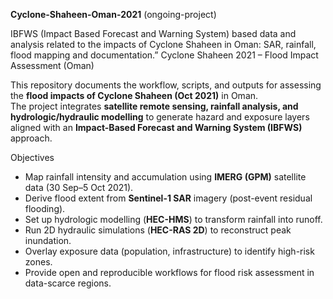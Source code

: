 **Cyclone-Shaheen-Oman-2021** (ongoing-project)

IBFWS (Impact Based Forecast and Warning System) based data and analysis related to the impacts of Cyclone Shaheen in Oman: SAR, rainfall, flood mapping and documentation.”
Cyclone Shaheen 2021 – Flood Impact Assessment (Oman)

This repository documents the workflow, scripts, and outputs for assessing the **flood impacts of Cyclone Shaheen (Oct 2021)** in Oman.  
The project integrates **satellite remote sensing, rainfall analysis, and hydrologic/hydraulic modelling** to generate hazard and exposure layers aligned with an **Impact-Based Forecast and Warning System (IBFWS)** approach.


Objectives
- Map rainfall intensity and accumulation using **IMERG (GPM)** satellite data (30 Sep–5 Oct 2021).
- Derive flood extent from **Sentinel-1 SAR** imagery (post-event residual flooding).
- Set up hydrologic modelling (**HEC-HMS**) to transform rainfall into runoff.
- Run 2D hydraulic simulations (**HEC-RAS 2D**) to reconstruct peak inundation.
- Overlay exposure data (population, infrastructure) to identify high-risk zones.
- Provide open and reproducible workflows for flood risk assessment in data-scarce regions.



